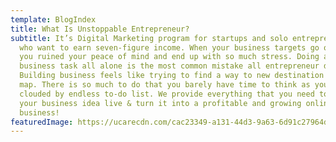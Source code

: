 ```yaml
---
template: BlogIndex
title: What Is Unstoppable Entrepreneur?
subtitle: It’s Digital Marketing program for startups and solo entrepreneurs,
  who want to earn seven-figure income. When your business targets go off track,
  you ruined your peace of mind and end up with so much stress. Doing all the
  business task all alone is the most common mistake all entrepreneur do.
  Building business feels like trying to find a way to new destination without a
  map. There is so much to do that you barely have time to think as your mind is
  clouded by endless to-do list. We provide everything that you need to take
  your business idea live & turn it into a profitable and growing online
  business!
featuredImage: https://ucarecdn.com/cac23349-a131-44d3-9a63-6d91c27964d5/-/preview/-/grayscale/
---
```

